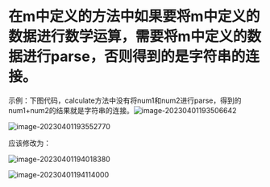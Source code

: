 # 在m中定义的方法中如果要将m中定义的数据进行数学运算，需要将m中定义的数据进行parse，否则得到的是字符串的连接。

示例：下图代码，calculate方法中没有将num1和num2进行parse，得到的num1+num2的结果就是字符串的连接。![image-20230401193506642](C:\Users\patrick\AppData\Roaming\Typora\typora-user-images\image-20230401193506642.png)

![image-20230401193552770](C:\Users\patrick\AppData\Roaming\Typora\typora-user-images\image-20230401193552770.png)

应该修改为：

![image-20230401194018380](C:\Users\patrick\AppData\Roaming\Typora\typora-user-images\image-20230401194018380.png)

![image-20230401194114000](C:\Users\patrick\AppData\Roaming\Typora\typora-user-images\image-20230401194114000.png)